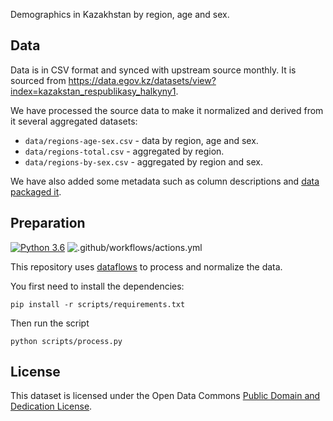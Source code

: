 Demographics in Kazakhstan by region, age and sex.

## Data

Data is in CSV format and synced with upstream source monthly. It is sourced from https://data.egov.kz/datasets/view?index=kazakstan_respublikasy_halkyny1.

We have processed the source data to make it normalized and derived from it several aggregated datasets:

* `data/regions-age-sex.csv` - data by region, age and sex.
* `data/regions-total.csv` - aggregated by region.
* `data/regions-by-sex.csv` - aggregated by region and sex.

We have also added some metadata such as column descriptions and [data packaged it][dp].

[dp]: https://frictionlessdata.io/data-package/

## Preparation

[![Python 3.6](https://img.shields.io/badge/python-3.6-blue.svg)](https://www.python.org/downloads/release/python-360/)
![.github/workflows/actions.yml](https://github.com/anuveyatsu/demographics-kz/workflows/.github/workflows/actions.yml/badge.svg?branch=master)

This repository uses [dataflows](https://github.com/datahq/dataflows) to process and normalize the data.

You first need to install the dependencies:

```
pip install -r scripts/requirements.txt
```

Then run the script

```
python scripts/process.py
```

## License

This dataset is licensed under the Open Data Commons [Public Domain and Dedication License][pddl].

[pddl]: https://www.opendatacommons.org/licenses/pddl/1-0/

